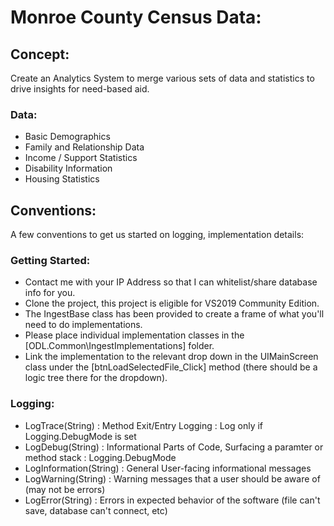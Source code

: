 # Monroe County Census Data:

## Concept:
Create an Analytics System to merge various sets of data and statistics to drive insights for need-based aid.

### Data:

 - Basic Demographics
 - Family and Relationship Data
 - Income / Support Statistics
 - Disability Information
 - Housing Statistics

## Conventions:
A few conventions to get us started on logging, implementation details:

### Getting Started:
- Contact me with your IP Address so that I can whitelist/share database info for you.
- Clone the project, this project is eligible for VS2019 Community Edition.
- The IngestBase class has been provided to create a frame of what you'll need to do implementations.
- Please place individual implementation classes in the [ODL.Common\IngestImplementations] folder.
- Link the implementation to the relevant drop down in the UIMainScreen class under the [btnLoadSelectedFile_Click] method (there should be a logic tree there for the dropdown).

### Logging:
 - LogTrace(String) : Method Exit/Entry Logging : Log only if Logging.DebugMode is set
 - LogDebug(String) : Informational Parts of Code, Surfacing a paramter or method stack : Logging.DebugMode
 - LogInformation(String) : General User-facing informational messages
 - LogWarning(String) : Warning messages that a user should be aware of (may not be errors)
 - LogError(String) : Errors in expected behavior of the software (file can't save, database can't connect, etc)

